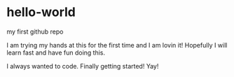 # hello-world
my first github repo

I am trying my hands at this for the first time and I am lovin it!
Hopefully I will learn fast and have fun doing this.

I always wanted to code. Finally getting started! Yay!

